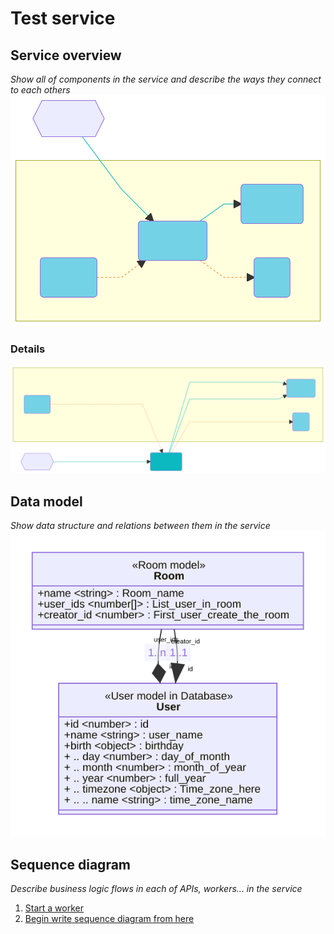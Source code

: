 # Test service
## Service overview
_Show all of components in the service and describe the ways they connect to each others_
![Service teleview](resources/svg/overview.svg)

### Details
![Service overview](resources/svg/overview.details.svg)

## Data model
_Show data structure and relations between them in the service_
![Data model](resources/svg/data_model.svg)

## Sequence diagram
_Describe business logic flows in each of APIs, workers... in the service_
1. [Start a worker](api_sequence_diagram/Start_a_worker.md)
2. [Begin write sequence diagram from here](api_sequence_diagram/Begin_write_sequence_diagram_from_here.md)


